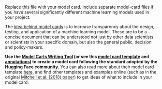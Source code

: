 Replace this file with your model card. Include separate model-card files if you have several significantly different machine learning models used in your project.

The [idea behind model cards](https://doi.org/10.48550/arXiv.1810.03993) is to increase transparency about the design, testing, and application of a machine learning model. These are to be a concise document that can be understood not just by other data scientists or scientists in your specific domain, but also the general public, decision and policy-makers.

**Use the [Model Carts Writing Tool](https://huggingface.co/spaces/huggingface/Model_Cards_Writing_Tool) (or see this [model card template](https://github.com/huggingface/huggingface_hub/blob/main/src/huggingface_hub/templates/modelcard_template.md) and [annotations](https://huggingface.co/docs/hub/model-card-annotated)) to create a model card following the standard adopted by the Hugging Face community.** You can also read more about their model card template [here](https://huggingface.co/blog/model-cards), and find other templates and examples online (such as in the original [Mitchell et al. (2018) paper](https://doi.org/10.48550/arXiv.1810.03993)) to get ideas of what to include in your model card.
